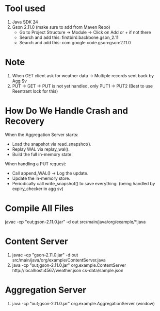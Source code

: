 # Tool used
1. Java SDK 24
2. Gson 2.11.0 (make sure to add from Maven Repo)
    - Go to Project Structure -> Module -> Click on Add or + if not there
    - Search and add this: firstbird.backbone.gson_2.11
    - Search and add this: com.google.code.gson:gson:2.11.0
# Note
1. When GET client ask for weather data -> Multiple records sent back by Agg Sv
2. PUT -> GET -> PUT is not yet handled, only PUT1 -> PUT2 (Best to use Reentrant lock for this)

# How Do We Handle Crash and Recovery
When the Aggregation Server starts:
- Load the snapshot via read_snapshot().
- Replay WAL via replay_wal().
- Build the full in-memory state.

When handling a PUT request:
- Call append_WAL() → Log the update.
- Update the in-memory store.
- Periodically call write_snapshot() to save everything. (being handled by expiry_checker in agg sv)

# Compile All Files
javac -cp "out;gson-2.11.0.jar" -d out src/main/java/org/example/*.java

# Content Server
1. javac -cp "gson-2.11.0.jar" -d out src/main/java/org/example/ContentServer.java
2. java -cp "out;gson-2.11.0.jar" org.example.ContentServer http://localhost:4567/weather.json cs-data/sample.json


# Aggregation Server
1. java -cp "out;gson-2.11.0.jar" org.example.AggregationServer (window)